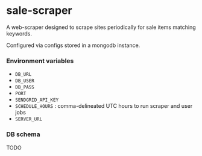 # sale-scraper

A web-scraper designed to scrape sites periodically for sale items matching keywords.

Configured via configs stored in a mongodb instance.

### Environment variables
- `DB_URL`
- `DB_USER`
- `DB_PASS`
- `PORT`
- `SENDGRID_API_KEY`
- `SCHEDULE_HOURS` : comma-delineated UTC hours to run scraper and user jobs
- `SERVER_URL`

### DB schema

TODO